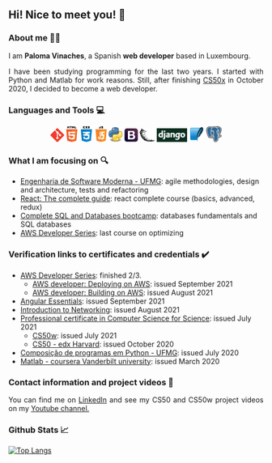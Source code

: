 <!-- Adding icons -->
<link rel="stylesheet" href="https://use.fontawesome.com/releases/v5.6.1/css/all.css" integrity="sha384-gfdkjb5BdAXd+lj+gudLWI+BXq4IuLW5IT+brZEZsLFm++aCMlF1V92rMkPaX4PP" crossorigin="anonymous">

## Hi! Nice to meet you! :wave:

### About me :woman_technologist:

I am **Paloma Vinaches**, a Spanish **web developer** based in Luxembourg.

<div style="text-align: justify">
    I have been studying programming for the last two years. I started with Python and Matlab for work reasons. Still, after finishing <a href="https://cs50.harvard.edu/x/2020/">CS50x</a> in October 2020, I decided to become a web developer.
</div>

### Languages and Tools :computer:

<div style="text-align: center">
    <!-- Icons from https://www.pngitem.com/ -->
    <img src="images/git.png" width="27" alt="Git" />
    <img src="images/html-css-js.png" width="80" alt="Html5 CSS3 JS" />
    <img src="images/python.png" width="27" alt="Python" />
    <img src="images/bootstrap.png" width="27" alt="Bootstrap" />
    <img src="images/flask.png" width="30" alt="Flask" />
    <img src="images/django.png" width="60" alt="Django" />
    <img src="images/sqlite.png" width="30" alt="SQLite" />
    <img src="images/postgresql.svg" width="30" alt="PostgreSQL" />
    <!-- <img src="images/nodejs.png" width="120" alt="NodeJs" /> -->
    <!-- <img src="images/reactjs.png" width="120" alt="ReactJs" /> -->
    
</div>

### What I am focusing on :mag:

* [Engenharia de Software Moderna - UFMG](http://www.engsoftmoderna.dcc.ufmg.br/): agile methodologies, design and architecture, tests and refactoring
* [React: The complete guide](https://www.udemy.com/course/react-the-complete-guide/): react complete course (basics, advanced, redux)
* [Complete SQL and Databases bootcamp](https://www.udemy.com/course/complete-sql-databases-bootcamp-zero-to-mastery/): databases fundamentals and SQL databases
* [AWS Developer Series](https://www.edx.org/xseries/aws-developer-series?index=product&queryID=824783085d1f78285f594e180b37252c&position=1): last course on optimizing

### Verification links to certificates and credentials :heavy_check_mark:

* [AWS Developer Series](): finished 2/3.
    * [AWS developer: Deploying on AWS](https://courses.edx.org/certificates/2e15f734c861461fb8bc79c012b56fcb): issued September 2021
    * [AWS developer: Building on AWS](https://courses.edx.org/certificates/f78f83a61efc45ea824054e79ff517c6): issued August 2021
* [Angular Essentials](https://udemy-certificate.s3.amazonaws.com/pdf/UC-e649e252-95d5-4677-85b3-a0e87732dc6e.pdf): issued September 2021
* [Introduction to Networking](https://courses.edx.org/certificates/297dd2c5d66e447393352369d10144b7): issued August 2021
* [Professional certificate in Computer Science for Science](https://credentials.edx.org/credentials/54070da93e7c42f68162fed8db6d9df7/): issued July 2021
    * [CS50w](https://courses.edx.org/certificates/ca69e19dcc3f468688b544f78763bedd): issued July 2021
    * [CS50 - edx Harvard](https://courses.edx.org/certificates/8ca55a994a1849e3b3df0535d1b9583e): issued October 2020
* [Composição de programas em Python - UFMG](https://moodle.dcc.ufmg.br/mod/simplecertificate/verify.php?code=5f1d823c-b160-4a9d-b911-3290ac160002): issued July 2020
* [Matlab - coursera Vanderbilt university](https://coursera.org/account/accomplishments/verify/QMD76GCUJULA): issued March 2020

### Contact information and project videos :email:

<div style="text-align: justify">
    You can find me on <i class="fab fa-linkedin"></i> <a href="http://www.linkedin.com/in/paloma-vinaches-melguizo/">LinkedIn</a> and see my CS50 and CS50w project videos on my <i class="fab fa-youtube"></i> <a href="https://www.youtube.com/channel/UCycE9wXnL8SiJQWJzCtRgTA">Youtube channel.</a>
</div>


### Github Stats :chart_with_upwards_trend:

[![Top Langs](https://github-readme-stats.vercel.app/api/top-langs/?username=pvinaches)](https://github.com/pvinaches/github-readme-stats)
